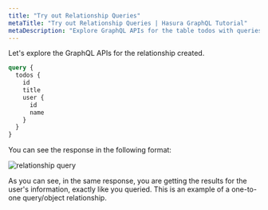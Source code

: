 ```yaml
---
title: "Try out Relationship Queries"
metaTitle: "Try out Relationship Queries | Hasura GraphQL Tutorial"
metaDescription: "Explore GraphQL APIs for the table todos with queries and nested data using Hasura GraphQL Engine"
---
```




Let's explore the GraphQL APIs for the relationship created.

```graphql
query {
  todos {
    id
    title
    user {
      id
      name
    }
  }
}
```

You can see the response in the following format:

![relationship query](https://graphql-engine-cdn.hasura.io/learn-hasura/assets/graphql-hasura/graphiql-relationship-query.png)

As you can see, in the same response, you are getting the results for the user's information, exactly like you queried. This is an example of a one-to-one query/object relationship.

